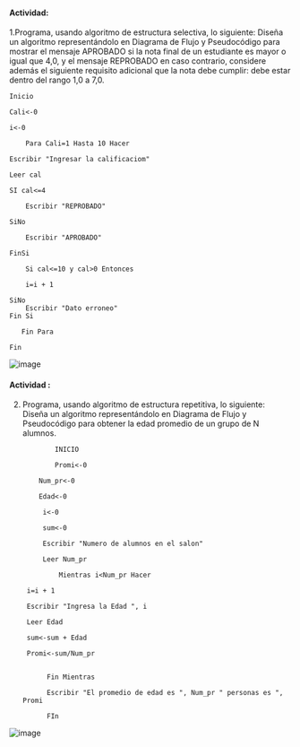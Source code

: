 #### Actividad:

1.Programa, usando algoritmo de estructura selectiva, lo siguiente:
Diseña un algoritmo representándolo en Diagrama de Flujo y Pseudocódigo para mostrar el mensaje APROBADO si la nota final de un estudiante es mayor o igual que 4,0,
y el mensaje REPROBADO en caso contrario, considere además el siguiente requisito adicional que la nota debe cumplir: debe estar dentro del rango 1,0 a 7,0.
        
	Inicio 
	
	Cali<-0 
	
	i<-0
	
        Para Cali=1 Hasta 10 Hacer
	
	Escribir "Ingresar la calificaciom"
	
	Leer cal
	
	SI cal<=4
		
		Escribir "REPROBADO"
		
	SiNo
		
		Escribir "APROBADO"
        
	FinSi
 
        Si cal<=10 y cal>0 Entonces
		
		i=i + 1
        
	SiNo
		Escribir "Dato erroneo"
	Fin Si
	
       Fin Para  
	
	Fin
  
  ![image](https://user-images.githubusercontent.com/99523872/166088228-339a0c29-021e-48e2-99e7-1fbff092fa59.png)
  
      
#### Actividad :

2. Programa, usando algoritmo de estructura repetitiva, lo siguiente:
Diseña un algoritmo representándolo en Diagrama de Flujo y Pseudocódigo para obtener la edad promedio de un grupo de N alumnos.
    
               INICIO 
    
               Promi<-0
    
	       Num_pr<-0
	
	       Edad<-0
	
	        i<-0
	
	        sum<-0
	 
	        Escribir "Numero de alumnos en el salon"
	
	        Leer Num_pr
	
                Mientras i<Num_pr Hacer
    
		i=i + 1
		
		Escribir "Ingresa la Edad ", i
		
		Leer Edad
		
		sum<-sum + Edad
		
		Promi<-sum/Num_pr
		
		
	         Fin Mientras
	
	         Escribir "El promedio de edad es ", Num_pr " personas es ", Promi 
	
	         FIn 
  
 ![image](https://user-images.githubusercontent.com/99523872/166086853-c95cf02d-b9ae-4ecd-959f-e99bfb1bf3a4.png)
  
